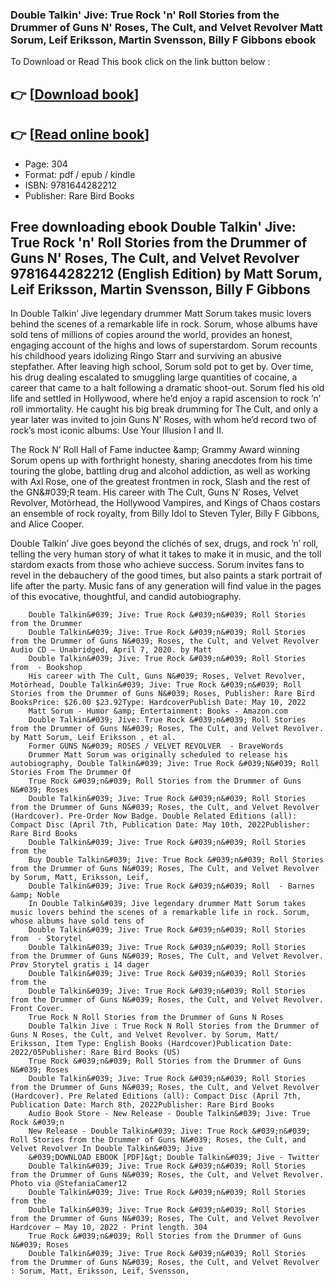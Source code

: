 ### Double Talkin' Jive: True Rock 'n' Roll Stories from the Drummer of Guns N' Roses, The Cult, and Velvet Revolver Matt Sorum, Leif Eriksson, Martin Svensson, Billy F Gibbons ebook

To Download or Read This book click on the link button below :

## 👉  [**[Download book](http://get-pdfs.com/download.php?group=book&from=github.com&id=608685&lnk=1081 "Download book")**]

## 👉  [**[Read online book](http://get-pdfs.com/download.php?group=book&from=github.com&id=608685&lnk=1081 "Read online book")**]


* Page: 304
* Format: pdf / epub / kindle
* ISBN: 9781644282212
* Publisher: Rare Bird Books



## Free downloading ebook Double Talkin' Jive: True Rock 'n' Roll Stories from the Drummer of Guns N' Roses, The Cult, and Velvet Revolver 9781644282212 (English Edition) by Matt Sorum, Leif Eriksson, Martin Svensson, Billy F Gibbons



In Double Talkin’ Jive legendary drummer Matt Sorum takes music lovers behind the scenes of a remarkable life in rock. Sorum, whose albums have sold tens of millions of copies around the world, provides an honest, engaging account of the highs and lows of superstardom. Sorum recounts his childhood years idolizing Ringo Starr and surviving an abusive stepfather. After leaving high school, Sorum sold pot to get by. Over time, his drug dealing escalated to smuggling large quantities of cocaine, a career that came to a halt following a dramatic shoot-out. Sorum fled his old life and settled in Hollywood, where he’d enjoy a rapid ascension to rock ’n’ roll immortality. He caught his big break drumming for The Cult, and only a year later was invited to join Guns N’ Roses, with whom he’d record two of rock’s most iconic albums: Use Your Illusion I and II.

 The Rock N’ Roll Hall of Fame inductee &amp;amp; Grammy Award winning Sorum opens up with forthright honesty, sharing anecdotes from his time touring the globe, battling drug and alcohol addiction, as well as working with Axl Rose, one of the greatest frontmen in rock, Slash and the rest of the GN&amp;#039;R team. His career with The Cult, Guns N’ Roses, Velvet Revolver, Motörhead, the Hollywood Vampires, and Kings of Chaos costars an ensemble of rock royalty, from Billy Idol to Steven Tyler, Billy F Gibbons, and Alice Cooper.

Double Talkin’ Jive goes beyond the clichés of sex, drugs, and rock ’n’ roll, telling the very human story of what it takes to make it in music, and the toll stardom exacts from those who achieve success. Sorum invites fans to revel in the debauchery of the good times, but also paints a stark portrait of life after the party. Music fans of any generation will find value in the pages of this evocative, thoughtful, and candid autobiography.


        Double Talkin&#039; Jive: True Rock &#039;n&#039; Roll Stories from the Drummer
        Double Talkin&#039; Jive: True Rock &#039;n&#039; Roll Stories from the Drummer of Guns N&#039; Roses, the Cult, and Velvet Revolver Audio CD – Unabridged, April 7, 2020. by Matt 
        Double Talkin&#039; Jive: True Rock &#039;n&#039; Roll Stories from  - Bookshop
        His career with The Cult, Guns N&#039; Roses, Velvet Revolver, Motörhead, Double Talkin&#039; Jive: True Rock &#039;n&#039; Roll Stories from the Drummer of Guns N&#039; Roses, Publisher: Rare Bird BooksPrice: $26.00 $23.92Type: HardcoverPublish Date: May 10, 2022
        Matt Sorum - Humor &amp; Entertainment: Books - Amazon.com
        Double Talkin&#039; Jive: True Rock &#039;n&#039; Roll Stories from the Drummer of Guns N&#039; Roses, The Cult, and Velvet Revolver. by Matt Sorum, Leif Eriksson , et al.
        Former GUNS N&#039; ROSES / VELVET REVOLVER  - BraveWords
        Drummer Matt Sorum was originally scheduled to release his autobiography, Double Talkin&#039; Jive: True Rock &#039;N&#039; Roll Stories From The Drummer Of 
        True Rock &#039;n&#039; Roll Stories from the Drummer of Guns N&#039; Roses
        Double Talkin&#039; Jive: True Rock &#039;n&#039; Roll Stories from the Drummer of Guns N&#039; Roses, the Cult, and Velvet Revolver (Hardcover). Pre-Order Now Badge. Double Related Editions (all): Compact Disc (April 7th, Publication Date: May 10th, 2022Publisher: Rare Bird Books
        Double Talkin&#039; Jive: True Rock &#039;n&#039; Roll Stories from the
        Buy Double Talkin&#039; Jive: True Rock &#039;n&#039; Roll Stories from the Drummer of Guns N&#039; Roses, The Cult, and Velvet Revolver by Sorum, Matt, Eriksson, Leif, 
        Double Talkin&#039; Jive: True Rock &#039;n&#039; Roll  - Barnes &amp; Noble
        In Double Talkin&#039; Jive legendary drummer Matt Sorum takes music lovers behind the scenes of a remarkable life in rock. Sorum, whose albums have sold tens of 
        Double Talkin&#039; Jive: True Rock &#039;n&#039; Roll Stories from  - Storytel
        Double Talkin&#039; Jive: True Rock &#039;n&#039; Roll Stories from the Drummer of Guns N&#039; Roses, The Cult, and Velvet Revolver. Prøv Storytel gratis i 14 dager 
        Double Talkin&#039; Jive: True Rock &#039;n&#039; Roll Stories from the
        Double Talkin&#039; Jive: True Rock &#039;n&#039; Roll Stories from the Drummer of Guns N&#039; Roses, the Cult, and Velvet Revolver. Front Cover.
        True Rock N Roll Stories from the Drummer of Guns N Roses
        Double Talkin Jive : True Rock N Roll Stories from the Drummer of Guns N Roses, the Cult, and Velvet Revolver. by Sorum, Matt/ Eriksson, Item Type: English Books (Hardcover)Publication Date: 2022/05Publisher: Rare Bird Books (US)
        True Rock &#039;n&#039; Roll Stories from the Drummer of Guns N&#039; Roses
        Double Talkin&#039; Jive: True Rock &#039;n&#039; Roll Stories from the Drummer of Guns N&#039; Roses, the Cult, and Velvet Revolver (Hardcover). Pre Related Editions (all): Compact Disc (April 7th, Publication Date: March 8th, 2022Publisher: Rare Bird Books
        Audio Book Store - New Release - Double Talkin&#039; Jive: True Rock &#039;n
        New Release - Double Talkin&#039; Jive: True Rock &#039;n&#039; Roll Stories from the Drummer of Guns N&#039; Roses, the Cult, and Velvet Revolver In Double Talkin&#039; Jive
        &#039;DOWNLOAD EBOOK [PDF]&gt; Double Talkin&#039; Jive - Twitter
        Double Talkin&#039; Jive: True Rock &#039;n&#039; Roll Stories from the Drummer of Guns N&#039; Roses, the Cult, and Velvet Revolver. Photo via @StefaniaCamer12 
        Double Talkin&#039; Jive: True Rock &#039;n&#039; Roll Stories from the
        Double Talkin&#039; Jive: True Rock &#039;n&#039; Roll Stories from the Drummer of Guns N&#039; Roses, The Cult, and Velvet Revolver Hardcover – May 10, 2022 · Print length. 304 
        True Rock &#039;n&#039; Roll Stories from the Drummer of Guns N&#039; Roses
        Double Talkin&#039; Jive: True Rock &#039;n&#039; Roll Stories from the Drummer of Guns N&#039; Roses, the Cult, and Velvet Revolver : Sorum, Matt, Eriksson, Leif, Svensson, 
    




